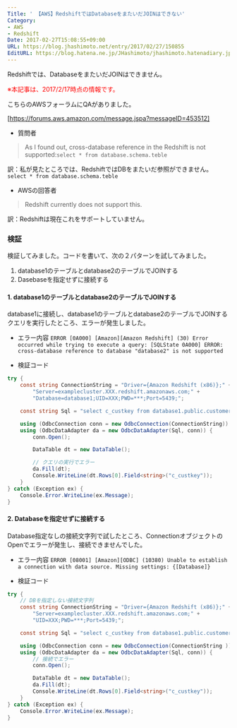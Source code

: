 ```yaml
---
Title: ' 【AWS】RedshiftではDatabaseをまたいだJOINはできない'
Category:
- AWS
- Redshift
Date: 2017-02-27T15:08:55+09:00
URL: https://blog.jhashimoto.net/entry/2017/02/27/150855
EditURL: https://blog.hatena.ne.jp/JHashimoto/jhashimoto.hatenadiary.jp/atom/entry/10328749687221658997
---
```


Redshiftでは、DatabaseをまたいだJOINはできません。

<!-- more -->

<span style="color: #ff0000">※本記事は、2017/2/17時点の情報です。</span>

こちらのAWSフォーラムにQAがありました。

[https://forums.aws.amazon.com/message.jspa?messageID=453512]

* 質問者
> As I found out, cross-database reference in the Redshift is not supported:```select * from database.schema.teble```

訳：私が見たところでは、RedshiftではDBをまたいだ参照ができません。```select * from database.schema.teble```

* AWSの回答者
> Redshift currently does not support this. 

訳：Redshiftは現在これをサポートしていません。

### 検証
検証してみました。コードを書いて、次の２パターンを試してみました。

1. database1のテーブルとdatabase2のテーブルでJOINする
2. Dasebaseを指定せずに接続する

#### 1. database1のテーブルとdatabase2のテーブルでJOINする
database1に接続し、database1のテーブルとdatabase2のテーブルでJOINするクエリを実行したところ、エラーが発生しました。

* エラー内容
```ERROR [0A000] [Amazon][Amazon Redshift] (30) Error occurred while trying to execute a query: [SQLState 0A000] ERROR:  cross-database reference to database "database2" is not supported```

* 検証コード

```cs
try {
    const string ConnectionString = "Driver={Amazon Redshift (x86)};" +
        "Server=examplecluster.XXX.redshift.amazonaws.com;" +
        "Database=database1;UID=XXX;PWD=***;Port=5439;";

    const string Sql = "select c_custkey from database1.public.customer inner join database2.public.customer on c_custkey";

    using (OdbcConnection conn = new OdbcConnection(ConnectionString))
    using (OdbcDataAdapter da = new OdbcDataAdapter(Sql, conn)) {
        conn.Open();

        DataTable dt = new DataTable();

        // クエリの実行でエラー
        da.Fill(dt);
        Console.WriteLine(dt.Rows[0].Field<string>("c_custkey"));
    }
} catch (Exception ex) {
    Console.Error.WriteLine(ex.Message);
}
```

#### 2. Databaseを指定せずに接続する

Database指定なしの接続文字列で試したところ、ConnectionオブジェクトのOpenでエラーが発生し、接続できませんでした。

* エラー内容
```ERROR [08001] [Amazon][ODBC] (10380) Unable to establish a connection with data source. Missing settings: {[Database]}``` 

* 検証コード

```cs
try {
    // DBを指定しない接続文字列
    const string ConnectionString = "Driver={Amazon Redshift (x86)};" +
        "Server=examplecluster.XXX.redshift.amazonaws.com;" +
        "UID=XXX;PWD=***;Port=5439;";

    const string Sql = "select c_custkey from database1.public.customer;";

    using (OdbcConnection conn = new OdbcConnection(ConnectionString ))
    using (OdbcDataAdapter da = new OdbcDataAdapter(Sql, conn)) {
        // 接続でエラー
        conn.Open();

        DataTable dt = new DataTable();
        da.Fill(dt);
        Console.WriteLine(dt.Rows[0].Field<string>("c_custkey"));
    }
} catch (Exception ex) {
    Console.Error.WriteLine(ex.Message);
}
```
